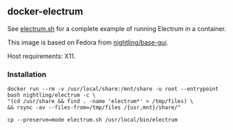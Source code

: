## docker-electrum

See [electrum.sh](https://github.com/Nightling/dockerfiles/blob/master/_desktop/electrum/electrum.sh)
for a complete example of running Electrum in a container.

This image is based on Fedora from
[nightling/base-gui](https://github.com/Nightling/dockerfiles/blob/master/_desktop/base-gui).

Host requirements: X11.

### Installation

```
docker run --rm -v /usr/local/share:/mnt/share -u root --entrypoint bash nightling/electrum -c \
"(cd /usr/share && find . -name 'electrum*' > /tmp/files) \
&& rsync -av --files-from=/tmp/files /{usr,mnt}/share/"
```
```
cp --preserve=mode electrum.sh /usr/local/bin/electrum
```
